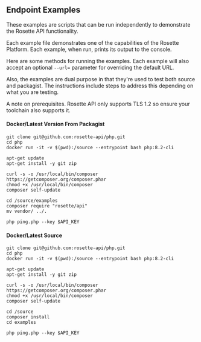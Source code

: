 ## Endpoint Examples
These examples are scripts that can be run independently to demonstrate the Rosette API functionality.

Each example file demonstrates one of the capabilities of the Rosette Platform. Each example, when run, prints its output to the console.

Here are some methods for running the examples.  Each example will also accept an optional `--url=` parameter for
overriding the default URL.

Also, the examples are dual purpose in that they're used to test both source and packagist.  The instructions include steps to address this depending on what you are testing.

A note on prerequisites.  Rosette API only supports TLS 1.2 so ensure your toolchain also supports it.

#### Docker/Latest Version From Packagist

```
git clone git@github.com:rosette-api/php.git
cd php
docker run -it -v $(pwd):/source --entrypoint bash php:8.2-cli

apt-get update
apt-get install -y git zip

curl -s -o /usr/local/bin/composer https://getcomposer.org/composer.phar
chmod +x /usr/local/bin/composer
composer self-update

cd /source/examples
composer require "rosette/api"
mv vendor/ ../.

php ping.php --key $API_KEY

```

#### Docker/Latest Source

```
git clone git@github.com:rosette-api/php.git
cd php
docker run -it -v $(pwd):/source --entrypoint bash php:8.2-cli

apt-get update
apt-get install -y git zip

curl -s -o /usr/local/bin/composer https://getcomposer.org/composer.phar
chmod +x /usr/local/bin/composer
composer self-update

cd /source
composer install
cd examples

php ping.php --key $API_KEY

```
